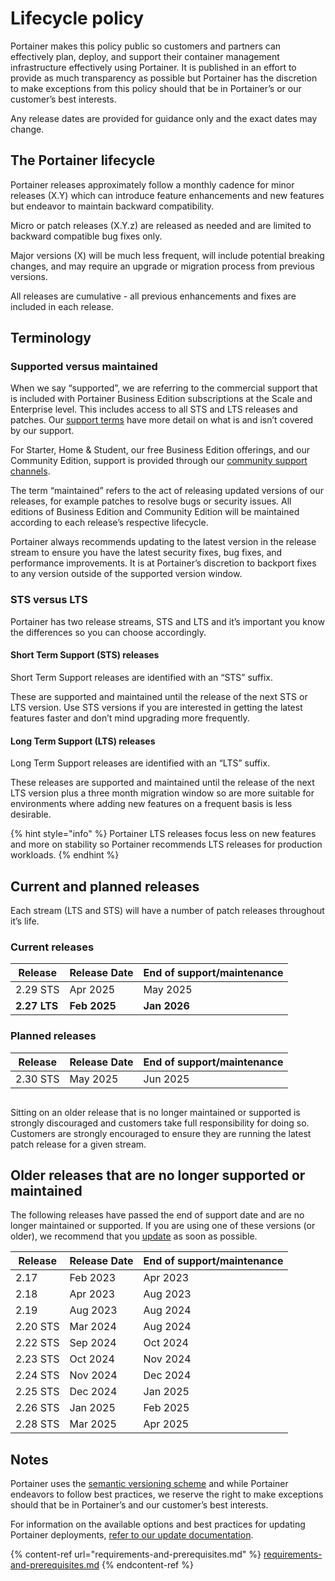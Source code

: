 # Lifecycle policy

Portainer makes this policy public so customers and partners can effectively plan, deploy, and support their container management infrastructure effectively using Portainer. It is published in an effort to provide as much transparency as possible but Portainer has the discretion to make exceptions from this policy should that be in Portainer’s or our customer’s best interests.

Any release dates are provided for guidance only and the exact dates may change.

## The Portainer lifecycle

Portainer releases approximately follow a monthly cadence for minor releases (X.Y) which can introduce feature enhancements and new features but endeavor to maintain backward compatibility.

Micro or patch releases (X.Y.z) are released as needed and are limited to backward compatible bug fixes only.

Major versions (X) will be much less frequent, will include potential breaking changes, and may require an upgrade or migration process from previous versions.

All releases are cumulative - all previous enhancements and fixes are included in each release.

## Terminology

### Supported versus maintained

When we say “supported”, we are referring to the commercial support that is included with Portainer Business Edition subscriptions at the Scale and Enterprise level. This includes access to all STS and LTS releases and patches. Our [support terms](https://www.portainer.io/support-terms) have more detail on what is and isn’t covered by our support.

For Starter, Home & Student, our free Business Edition offerings, and our Community Edition, support is provided through our [community support channels](https://www.portainer.io/get-support-for-portainer).

The term “maintained” refers to the act of releasing updated versions of our releases, for example patches to resolve bugs or security issues. All editions of Business Edition and Community Edition will be maintained according to each release’s respective lifecycle.

Portainer always recommends updating to the latest version in the release stream to ensure you have the latest security fixes, bug fixes, and performance improvements. It is at Portainer’s discretion to backport fixes to any version outside of the supported version window.

### STS versus LTS

Portainer has two release streams, STS and LTS and it’s important you know the differences so you can choose accordingly.

#### **Short Term Support (STS) releases**

Short Term Support releases are identified with an “STS” suffix.

These are supported and maintained until the release of the next STS or LTS version. Use STS versions if you are interested in getting the latest features faster and don’t mind upgrading more frequently.

#### **Long Term Support (LTS) releases**

Long Term Support releases are identified with an “LTS” suffix.

These releases are supported and maintained until the release of the next LTS version plus a three month migration window so are more suitable for environments where adding new features on a frequent basis is less desirable.

{% hint style="info" %}
Portainer LTS releases focus less on new features and more on stability so Portainer recommends LTS releases for production workloads.
{% endhint %}

## Current and planned releases

Each stream (LTS and STS) will have a number of patch releases throughout it’s life.

### Current releases

| Release      | Release Date | End of support/maintenance |
| ------------ | ------------ | -------------------------- |
| 2.29 STS     | Apr 2025     | May 2025                   |
| **2.27 LTS** | **Feb 2025** | **Jan 2026**               |

### Planned releases

| Release  | Release Date | End of support/maintenance |
| -------- | ------------ | -------------------------- |
| 2.30 STS | May 2025     | Jun 2025                   |

<figure><img src="../.gitbook/assets/portainer-lifecycle-releases.png" alt=""><figcaption></figcaption></figure>

Sitting on an older release that is no longer maintained or supported is strongly discouraged and customers take full responsibility for doing so. Customers are strongly encouraged to ensure they are running the latest patch release for a given stream.

## Older releases that are no longer supported or maintained

The following releases have passed the end of support date and are no longer maintained or supported. If you are using one of these versions (or older), we recommend that you [update](upgrade/) as soon as possible.

| Release  | Release Date | End of support/maintenance |
| -------- | ------------ | -------------------------- |
| 2.17     | Feb 2023     | Apr 2023                   |
| 2.18     | Apr 2023     | Aug 2023                   |
| 2.19     | Aug 2023     | Aug 2024                   |
| 2.20 STS | Mar 2024     | Aug 2024                   |
| 2.22 STS | Sep 2024     | Oct 2024                   |
| 2.23 STS | Oct 2024     | Nov 2024                   |
| 2.24 STS | Nov 2024     | Dec 2024                   |
| 2.25 STS | Dec 2024     | Jan 2025                   |
| 2.26 STS | Jan 2025     | Feb 2025                   |
| 2.28 STS | Mar 2025     | Apr 2025                   |

## Notes

Portainer uses the [semantic versioning scheme](https://semver.org/) and while Portainer endeavors to follow best practices, we reserve the right to make exceptions should that be in Portainer’s and our customer’s best interests.

For information on the available options and best practices for updating Portainer deployments, [refer to our update documentation](upgrade/).

{% content-ref url="requirements-and-prerequisites.md" %}
[requirements-and-prerequisites.md](requirements-and-prerequisites.md)
{% endcontent-ref %}











